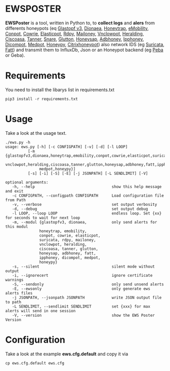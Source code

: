 # EWSPOSTER

**EWSPoster** is a tool, written in Python to, to **collect logs** and **alers** from differents honeypots (eq [Glastopf v3](https://github.com/mushorg/glastopf), [Dionaea](https://github.com/DinoTools/dionaea), [Honeytrap](https://github.com/tillmannw/honeytrap), [eMobility](https://github.com/telekom-security/emobility), [Conpot](https://github.com/mushorg/conpot), [Cowrie](https://github.com/cowrie/cowrie), [Elasticpot](https://gitlab.com/bontchev/elasticpot), [Rdpy](https://github.com/citronneur/rdpy), [Mailoney](https://github.com/awhitehatter/mailoney), [Vnclowpot](https://github.com/magisterquis/vnclowpot), [Heralding](https://github.com/johnnykv/heralding), [Ciscoasa](https://github.com/Cymmetria/ciscoasa_honeypot), [Tanner](https://github.com/mushorg/tanner), [Snare](https://github.com/mushorg/snare), [Glutton](https://github.com/mushorg/glutton), [Honeysap](https://github.com/SecureAuthCorp/HoneySAP), [Adbhoney](https://github.com/huuck/ADBHoney), [Ipphoney](https://gitlab.com/bontchev/ipphoney), [Dicompot](https://github.com/nsmfoo/dicompot), [Medpot](https://github.com/schmalle/medpot), [Honeypy](https://github.com/foospidy/HoneyPy), [Citrixhoneypot](https://github.com/MalwareTech/CitrixHoneypot)) also network IDS (eg [Suricata](https://github.com/OISF/suricata), [Fatt](https://github.com/0x4D31/fatt)) and transmit them to InfluxDb, Json or an Honeypot backend (eg [Peba](https://github.com/telekom-security/PEBA) or Geba).

# Requirements
You need to install the libarys list in requirements.txt

    pip3 install -r requirements.txt

# Usage
Take a look at the usage text.

    ./ews.py -h
    usage: ews.py [-h] [-c CONFIGPATH] [-v] [-d] [-l LOOP]
              [-m {glastopfv3,dionaea,honeytrap,emobility,conpot,cowrie,elasticpot,suricata,rdpy,mailoney,
                   vnclowpot,heralding,ciscoasa,tanner,glutton,honeysap,adbhoney,fatt,ipphoney,dicompot,
                   medpot,honeypy}]
              [-s] [-i] [-S] [-E] [-j JSONPATH] [-L SENDLIMIT] [-V]

    optional arguments:
       -h, --help                                  show this help message and exit
       -c CONFIGPATH, --configpath CONFIGPATH      Load configuration file from Path
       -v, --verbose                               set output verbosity
       -d, --debug                                 set output debug
       -l LOOP, --loop LOOP                        endless loop. Set {xx} for seconds to wait for next loop
       -m, --modul {glastopfv3, dionaea,           only send alerts for this modul
                   honeytrap, emobility,
                   conpot, cowrie, elasticpot,
                   suricata, rdpy, mailoney,
                   vnclowpot, heralding,
                   ciscoasa, tanner, glutton,
                   honeysap, adbhoney, fatt,
                   ipphoney, dicompot, medpot,
                   honeypy}
       -s, --silent                                silent mode without output
       -i, --ignorecert                            ignore certificate warnings
       -S, --sendonly                              only send unsend alerts
       -E, --ewsonly                               only generate ews alerts files
       -j JSONPATH, --jsonpath JSONPATH            write JSON output file to path
       -L SENDLIMIT, --sendlimit SENDLIMIT         set {xxx} for max alerts will send in one session
       -V, --version                               show the EWS Poster Version

# Configuration
Take a look at the example **ews.cfg.default** and copy it via

    cp ews.cfg.default ews.cfg


